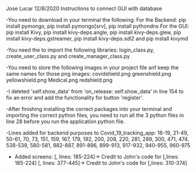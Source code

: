Jose Lucar 12/8/2020 Instructions to connect GUI with database 

-You need to download in your terminal the following:
 For the Backend: pip install pymongo, pip install pymongo[srv], pip install pythondns
 For the GUI: pip install Kivy, pip install kivy-deps.angle, pip install kivy-deps.glew,
 pip install kivy-deps.gstreamer, pip install kivy-deps.sdl2 and pip install kivymd

-You need the to import the following libraries: login_class.py, create_user_class.py and create_manager_class.py

-You need to store the following images in your project file anf keep the same names for those png images:
 covidshield.png
 greenshield.png
 yellowshield.png
 Medical.png
 redshield.png

-I deleted 'self.show_data' from 'on_release: self.show_data' in line 154
 to fix an error and add the functionality for button 'register'.

-After finishing installing the correct packages into your terminal and importing
 the correct python files, you need to run all the 3 python files in line 28 before you run the application python file. 

-Lines added for backend purposes to Covid_19_tracking_app:
 16-19, 21-49, 50-61, 70, 73, 151, 159, 167, 179, 192, 200, 208, 220, 281, 289, 300, 471, 474, 
 538-539, 580-581, 882-887, 891-896, 899-913, 917-932, 940-955, 960-975

- Added screens: [<RegisterScreenManager>, lines: 185-224]-> Credit to John's code for [<RegisterScreen>,lines: 185-224]
           [<StartSurveyManagerScreen>, lines: 377-445]-> Credit to John's code for [<StartSurveyScreen>,lines: 310-374]
